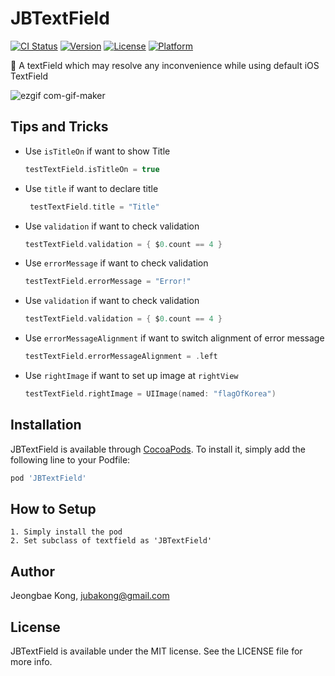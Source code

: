 # JBTextField

[![CI Status](https://img.shields.io/travis/jubakong@gmail.com/JBTextField.svg?style=flat)](https://travis-ci.org/jubakong@gmail.com/JBTextField)
[![Version](https://img.shields.io/cocoapods/v/JBTextField.svg?style=flat)](https://cocoapods.org/pods/JBTextField)
[![License](https://img.shields.io/cocoapods/l/JBTextField.svg?style=flat)](https://cocoapods.org/pods/JBTextField)
[![Platform](https://img.shields.io/cocoapods/p/JBTextField.svg?style=flat)](https://cocoapods.org/pods/JBTextField)

💎  A textField which may resolve any inconvenience while using default iOS TextField

![ezgif com-gif-maker](https://user-images.githubusercontent.com/52398126/136664221-3631a670-5537-4523-9988-807390ec4f8d.gif)

## Tips and Tricks

- Use `isTitleOn` if want to show Title

    ```swift
    testTextField.isTitleOn = true
    ```

- Use `title` if want to declare title

   ```swift
    testTextField.title = "Title"
    ```

- Use `validation` if want to check validation

    ```swift
    testTextField.validation = { $0.count == 4 }
    ```

- Use `errorMessage` if want to check validation

    ```swift
    testTextField.errorMessage = "Error!"
    ```
    
- Use `validation` if want to check validation

    ```swift
    testTextField.validation = { $0.count == 4 }
    ```
    
- Use `errorMessageAlignment` if want to switch alignment of error message

    ```swift
    testTextField.errorMessageAlignment = .left
    ```
    
- Use `rightImage` if want to set up image at `rightView`

    ```swift
    testTextField.rightImage = UIImage(named: "flagOfKorea")
    ```


## Installation
JBTextField is available through [CocoaPods](https://cocoapods.org). 
To install it, simply add the following line to your Podfile:

```ruby
pod 'JBTextField'
```

## How to Setup
```
1. Simply install the pod
2. Set subclass of textfield as 'JBTextField'
```

## Author

Jeongbae Kong, jubakong@gmail.com

## License

JBTextField is available under the MIT license. See the LICENSE file for more info.
